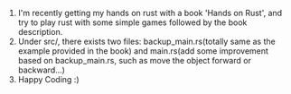 1. I'm recently getting my hands on rust with a book 'Hands on Rust', and try to play rust with some simple games followed by the book description. 
2. Under src/, there exists two files: backup_main.rs(totally same as the example provided in the book) and main.rs(add some improvement based on backup_main.rs, such as move the object forward or backward...)
3. Happy Coding :)
